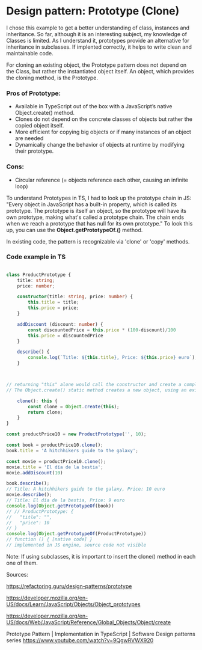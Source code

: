# Design pattern: Prototype (Clone)

I chose this example to get a better understanding of class, instances and inheritance. So far, although it is an interesting subject, my knowledge of Classes is limited.  As I understand it, prototypes provide an alternative for inheritance in subclasses. If implented correctly, it helps to write clean and maintainable code. 

For cloning an existing object, the Prototype pattern does not depend on the Class, but rather the instantiated object itself. An object, which provides the cloning method, is the Prototype.  

### Pros of Prototype: 
- Available in TypeScript out of the box with a JavaScript’s native Object.create() method.
- Clones do not depend on the concrete classes of objects but rather the copied object itself.
- More efficient for copying big objects or if many instances of an object are needed
- Dynamically change the behavior of objects at runtime by modifying their prototype.

### Cons:
- Circular reference (= objects reference each other, causing an infinite loop)

To understand Prototypes in TS, I had to look up the prototype chain in JS: "Every object in JavaScript has a built-in property, which is called its prototype. The prototype is itself an object, so the prototype will have its own prototype, making what's called a prototype chain. The chain ends when we reach a prototype that has null for its own prototype."
To look this up, you can use the **Object.getPrototypeOf.()** method.

In existing code, the pattern is recognizable via 'clone' or 'copy' methods.


### Code example in TS

```ts

class ProductPrototype {
    title: string;
    price: number;

    constructor(title: string, price: number) {
        this.title = title;
        this.price = price;
    }

    addDiscount (discount: number) {
        const discountedPrice = this.price * (100-discount)/100
        this.price = discountedPrice 
    }

    describe() {
        console.log(`Title: ${this.title}, Price: ${this.price} euro`);
    }



// returning "this" alone would call the constructor and create a completety new object. With "Object.create()" we keep all values of the already created instance.
// The Object.create() static method creates a new object, using an existing object as the prototype of the newly created object.

    clone(): this {
        const clone = Object.create(this);
        return clone;
    }
}

const productPrice10 = new ProductPrototype('', 10);

const book = productPrice10.clone();
book.title = 'A hitchhikers guide to the galaxy';

const movie = productPrice10.clone();
movie.title = 'El día de la bestia';
movie.addDiscount(10) 

book.describe();  
// Title: A hitchhikers guide to the galaxy, Price: 10 euro
movie.describe();  
// Title: El día de la bestia, Price: 9 euro
console.log(Object.getPrototypeOf(book))
// // ProductPrototype: {
//   "title": "",
//   "price": 10
// } 
console.log(Object.getPrototypeOf(ProductPrototype))
// function () { [native code] } 
// implemented in JS engine, source code not visible 
```

Note: If using subclasses, it is important to insert the clone() method in each one of them.

Sources:

https://refactoring.guru/design-patterns/prototype

https://developer.mozilla.org/en-US/docs/Learn/JavaScript/Objects/Object_prototypes

https://developer.mozilla.org/en-US/docs/Web/JavaScript/Reference/Global_Objects/Object/create

Prototype Pattern | Implementation in TypeScript | Software Design patterns series
https://www.youtube.com/watch?v=9QgwRVWX920